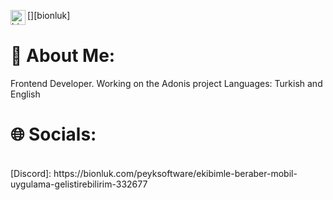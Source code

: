 [<img align="left" alt="bionluk | Bionluk" width="24px" src="https://i0.wp.com/www.moramfi.com/wp-content/uploads/2020/06/unnamed-min-1.png?resize=344%2C344&ssl=1" />][bionluk]

# 🙋 About Me:

Frontend Developer.
Working on the Adonis project
Languages: Turkish and English

# 🌐 Socials:
<br />
[Discord]: https://bionluk.com/peyksoftware/ekibimle-beraber-mobil-uygulama-gelistirebilirim-332677
<br />

